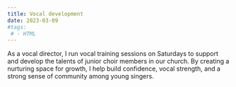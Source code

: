 ```yaml
---
title: Vocal development
date: 2023-03-09
#tags:
 # - HTML
---
```


As a vocal director, I run vocal training sessions on Saturdays to support and develop the talents of junior choir members in our church. By creating a nurturing space for growth, I help build confidence, vocal strength, and a strong sense of community among young singers.

<!--more-->